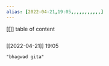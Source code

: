 ```yaml
---
alias: [2022-04-21,19:05,,,,,,,,,,,]
---
```

[[]]
table of content
```toc
```

[[2022-04-21]] 19:05

```query
"bhagwad gita"
```